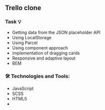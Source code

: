 ## Trello clone

### Task :bulb:

* Getting data from the JSON placeholder API
* Using LocalStorage
* Using Parcel
* Using component approach 
* implementation of dragging cards
* Responsive and adaptive layout
* BEM





### 🛠 Technologies and Tools: 

* JavaScript
* SCSS
* HTML5
* 


